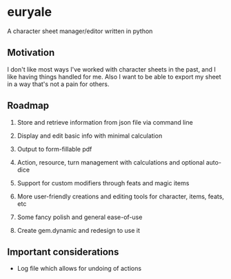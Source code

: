 # euryale

A character sheet manager/editor written in python

## Motivation

I don't like most ways I've worked with character sheets in the past, and I like having things handled for me. Also I want to be able to export my sheet in a way that's not a pain for others.

## Roadmap

1. Store and retrieve information from json file via command line

2. Display and edit basic info with minimal calculation

3. Output to form-fillable pdf

4. Action, resource, turn management with calculations and optional auto-dice

5. Support for custom modifiers through feats and magic items

6. More user-friendly creations and editing tools for character, items, feats, etc

7. Some fancy polish and general ease-of-use

8. Create gem.dynamic and redesign to use it


## Important considerations

- Log file which allows for undoing of actions
